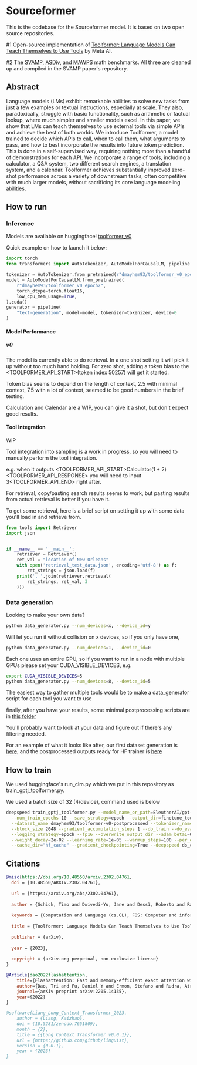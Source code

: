 # Sourceformer

This is the codebase for the Sourceformer model. It is based on two open source repositories.

#1 Open-source implementation of [Toolformer: Language Models Can Teach Themselves to Use Tools](https://arxiv.org/abs/2302.04761) by Meta AI.

#2 The [SVAMP](https://arxiv.org/abs/2103.07191), [ASDiv](https://arxiv.org/abs/2106.15772), and [MAWPS](https://aclanthology.org/N16-1136.pdf) math benchmarks. All three are cleaned up and compiled in the SVAMP paper's repository.

## Abstract

Language models (LMs) exhibit remarkable abilities to solve new tasks from just a few examples or textual instructions, especially at scale. They also, paradoxically, struggle with basic functionality, such as arithmetic or factual lookup, where much simpler and smaller models excel. In this paper, we show that LMs can teach themselves to use external tools via simple APIs and achieve the best of both worlds. We introduce Toolformer, a model trained to decide which APIs to call, when to call them, what arguments to pass, and how to best incorporate the results into future token prediction. This is done in a self-supervised way, requiring nothing more than a handful of demonstrations for each API. We incorporate a range of tools, including a calculator, a Q\&A system, two different search engines, a translation system, and a calendar. Toolformer achieves substantially improved zero-shot performance across a variety of downstream tasks, often competitive with much larger models, without sacrificing its core language modeling abilities.

## How to run

### Inference
Models are available on huggingface! [toolformer_v0](https://huggingface.co/dmayhem93/toolformer_v0_epoch2)

Quick example on how to launch it below:
```python
import torch
from transformers import AutoTokenizer, AutoModelForCausalLM, pipeline

tokenizer = AutoTokenizer.from_pretrained(r"dmayhem93/toolformer_v0_epoch2")
model = AutoModelForCausalLM.from_pretrained(
    r"dmayhem93/toolformer_v0_epoch2",
    torch_dtype=torch.float16,
    low_cpu_mem_usage=True,
).cuda()
generator = pipeline(
    "text-generation", model=model, tokenizer=tokenizer, device=0
) 
```

#### Model Performance
##### v0
The model is currently able to do retrieval. In a one shot setting it will pick it up without too much hand holding.
For zero shot, adding a token bias to the <TOOLFORMER_API_START>(token index 50257) will get it started.

Token bias seems to depend on the length of context, 2.5 with minimal context, 7.5 with a lot of context, seemed to be good numbers in the brief testing.

Calculation and Calendar are a WIP, you can give it a shot, but don't expect good results.

#### Tool Integration
WIP

Tool integration into sampling is a work in progress, so you will need to manually perform the tool integration.

e.g. when it outputs <TOOLFORMER_API_START>Calculator(1 + 2)<TOOLFORMER_API_RESPONSE> you will need to input 3<TOOLFORMER_API_END> right after.

For retrieval, copy/pasting search results seems to work, but pasting results from actual retrieval is better if you have it.

To get some retrieval, here is a brief script on setting it up with some data you'll load in and retrieve from.
```python
from tools import Retriever
import json


if __name__ == '__main__':
    retriever = Retriever()
    ret_val = "location of New Orleans"
    with open('retrieval_test_data.json', encoding='utf-8') as f:
        ret_strings = json.load(f)
    print(', '.join(retriever.retrieval(
        ret_strings, ret_val, 3
    )))
```

### Data generation
Looking to make your own data?

```bash
python data_generator.py --num_devices=x, --device_id=y
```

Will let you run it without collision on x devices, so if you only have one,

```bash
python data_generator.py --num_devices=1, --device_id=0
```

Each one uses an entire GPU, so if you want to run in a node with multiple GPUs please set your CUDA_VISIBLE_DEVICES, e.g.
```bash
export CUDA_VISIBLE_DEVICES=5
python data_generator.py --num_devices=8, --device_id=5
```

The easiest way to gather multiple tools would be to make a data_generator script for each tool you want to use

finally, after you have your results, some minimal postprocessing scripts are in [this folder](data_handling)

You'll probably want to look at your data and figure out if there's any filtering needed.

For an example of what it looks like after, our first dataset generation is [here](https://huggingface.co/datasets/dmayhem93/toolformer_raw_v0), and the 
postprocessed outputs ready for HF trainer is [here](https://huggingface.co/datasets/dmayhem93/toolformer-v0-postprocessed)

## How to train

We used huggingface's run_clm.py which we put in this repository as train_gptj_toolformer.py.

We used a batch size of 32 (4/device), command used is below
```bash
deepspeed train_gptj_toolformer.py --model_name_or_path=EleutherAI/gpt-j-6B --per_device_train_batch_size=4 \
  --num_train_epochs 10 --save_strategy=epoch --output_dir=finetune_toolformer_v0 --report_to "wandb" \
  --dataset_name dmayhem93/toolformer-v0-postprocessed --tokenizer_name customToolformer \
  --block_size 2048 --gradient_accumulation_steps 1 --do_train --do_eval --evaluation_strategy=epoch \
  --logging_strategy=epoch --fp16 --overwrite_output_dir --adam_beta1=0.9 --adam_beta2=0.999 \
  --weight_decay=2e-02 --learning_rate=1e-05 --warmup_steps=100 --per_device_eval_batch_size=1 \
  --cache_dir="hf_cache" --gradient_checkpointing=True --deepspeed ds_config_gpt_j.json
```

## Citations
```bibtex
@misc{https://doi.org/10.48550/arxiv.2302.04761,
  doi = {10.48550/ARXIV.2302.04761},
  
  url = {https://arxiv.org/abs/2302.04761},
  
  author = {Schick, Timo and Dwivedi-Yu, Jane and Dessì, Roberto and Raileanu, Roberta and Lomeli, Maria and Zettlemoyer, Luke and Cancedda, Nicola and Scialom, Thomas},
  
  keywords = {Computation and Language (cs.CL), FOS: Computer and information sciences, FOS: Computer and information sciences},
  
  title = {Toolformer: Language Models Can Teach Themselves to Use Tools},
  
  publisher = {arXiv},
  
  year = {2023},
  
  copyright = {arXiv.org perpetual, non-exclusive license}
}

@Article{dao2022flashattention,
    title={Flashattention: Fast and memory-efficient exact attention with io-awareness},
    author={Dao, Tri and Fu, Daniel Y and Ermon, Stefano and Rudra, Atri and R{'e}, Christopher},
    journal={arXiv preprint arXiv:2205.14135},
    year={2022}
}

@software{Liang_Long_Context_Transformer_2023,
    author = {Liang, Kaizhao},
    doi = {10.5281/zenodo.7651809},
    month = {2},
    title = {{Long Context Transformer v0.0.1}},
    url = {https://github.com/github/linguist},
    version = {0.0.1},
    year = {2023}
}
```
